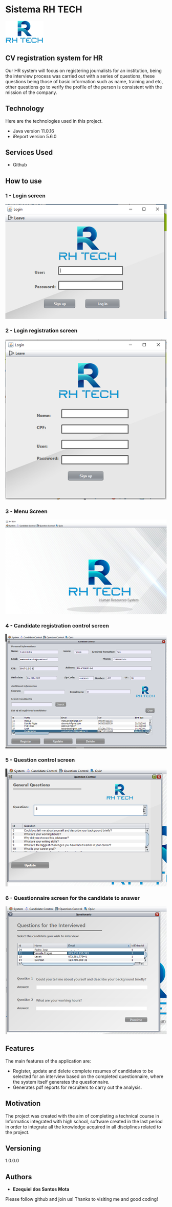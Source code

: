 # Sistema RH TECH


![Logo of the project](https://github.com/zequiel2001/SistemaRHV3/blob/master/README/logo123.png)


## CV registration system for HR
Our HR system will focus on registering journalists for an institution, being
the interview process was carried out with a series of questions, these questions being those of
basic information such as name, training and etc, other questions go to verify the profile
of the person is consistent with the mission of the company.

## Technology 

Here are the technologies used in this project.

* Java version 11.0.16
* iReport version 5.6.0


## Services Used

* Github

## How to use

### 1 - Login screen

![Login image](https://github.com/zequiel2001/SistemaRHV3/blob/master/README/LOGIN.png)

### 2 - Login registration screen

![login registration image](https://github.com/zequiel2001/SistemaRHV3/blob/master/README/cadastrologin.png)

### 3 - Menu Screen

![Home image](https://github.com/zequiel2001/SistemaRHV3/blob/master/README/menu.png)

### 4 - Candidate registration control screen

![control candidates image](https://github.com/zequiel2001/SistemaRHV3/blob/master/README/cadastroCandidato.png)

### 5 - Question control screen

![control questions image](https://github.com/zequiel2001/SistemaRHV3/blob/master/README/controlePerguntas.png)

### 6 - Questionnaire screen for the candidate to answer

![Questionnaire image](https://github.com/zequiel2001/SistemaRHV3/blob/master/README/questionario.png)


## Features

The main features of the application are:
 - Register, update and delete complete resumes of candidates to be selected for an interview
   based on the completed questionnaire, where the system itself generates the questionnaire.
- Generates pdf reports for recruiters to carry out the analysis. 


## Motivation
The project was created with the aim of completing a technical course in Informatics integrated with high school,
software created in the last period in order to integrate all the knowledge acquired in all disciplines related to the project.
  

  ## Versioning

  1.0.0.0


  ## Authors

  * **Ezequiel dos Santos Mota** 

  Please follow github and join us!
  Thanks to visiting me and good coding!
